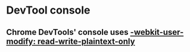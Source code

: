 # DevTool console

## Chrome DevTools' console uses [-webkit-user-modify: read-write-plaintext-only](https://developer.mozilla.org/en-US/docs/Web/CSS/-moz-user-modify)
